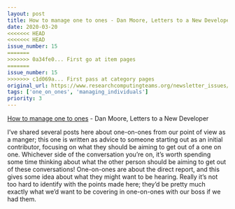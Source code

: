 ```yaml
---
layout: post
title: How to manage one to ones - Dan Moore, Letters to a New Developer
date: 2020-03-20
<<<<<<< HEAD
<<<<<<< HEAD
issue_number: 15
=======
>>>>>>> 0a34fe0... First go at item pages
=======
issue_number: 15
>>>>>>> c1d069a... First pass at category pages
original_url: https://www.researchcomputingteams.org/newsletter_issues/0015
tags: ['one_on_ones', 'managing_individuals']
priority: 3
---
```


<!-- markdownlint-disable MD033 -->
<!-- markdownlint-disable MD041 -->
<!-- markdownlint-disable MD049 -->

[How to manage one to ones](https://letterstoanewdeveloper.com/2020/03/16/how-to-manage-one-to-ones/) - Dan Moore, Letters to a New Developer

I’ve shared several posts here about one-on-ones from our point of view as a manger; this one is written as advice to someone starting out as an initial contributor, focusing on what they should be aiming to get out of a one on one.  Whichever side of the conversation you’re on, it’s worth spending some time thinking about what the other person should be aiming to get out of these conversations!  One-on-ones are about the direct report, and this gives some idea about what they might want to be hearing.  Really it’s not too hard to identify with the points made here; they’d be pretty much exactly what we’d want to be covering in one-on-ones with our boss if we had them.

